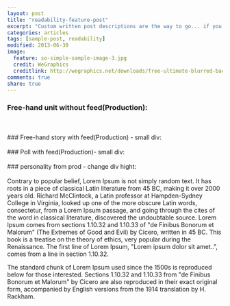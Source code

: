 ```yaml
---
layout: post
title: "readability-feature-post"
excerpt: "Custom written post descriptions are the way to go... if you're not lazy."
categories: articles
tags: [sample-post, readability]
modified: 2013-06-30
image:
  feature: so-simple-sample-image-3.jpg
  credit: WeGraphics
  creditlink: http://wegraphics.net/downloads/free-ultimate-blurred-background-pack/
comments: true
share: true
---
```

### Free-hand unit without feed(Production):
<br>
<div class="apester-media" data-media-id="5a79a6377c7181000184495f" height="512"></div><script async src="//static.apester.com/js/sdk/v2.0/apester-javascript-sdk.min.js"></script>
<br>
### Free-hand story with feed(Production) - small div:
<br>
<div class="apester-media" id="small-div-for-test" data-media-id="5a5b41cb04028500011250d3"></div><script async src="//static.apester.com/js/sdk/v2.0/apester-javascript-sdk.min.js"></script>
<br>
### Poll with feed(Production)- small div:
<br>
<div class="apester-media" id="small-div-for-test" data-media-id="5a3b900a67e5db0001fde0c9"></div><script async src="//static.apester.com/js/sdk/v2.0/apester-javascript-sdk.min.js"></script>
<br>
### personality from prod - change div hight:
<br>
<div class="apester-media" data-media-id="5a159b85d8f123000125ee57" height="600"></div><script async src="//static.apester.com/js/sdk/v2.0/apester-javascript-sdk.min.js"></script>
<br>
Contrary to popular belief, Lorem Ipsum is not simply random text. It has roots in a piece of classical Latin literature from 45 BC, making it over 2000 years old. Richard McClintock, a Latin professor at Hampden-Sydney College in Virginia, looked up one of the more obscure Latin words, consectetur, from a Lorem Ipsum passage, and going through the cites of the word in classical literature, discovered the undoubtable source. Lorem Ipsum comes from sections 1.10.32 and 1.10.33 of "de Finibus Bonorum et Malorum" (The Extremes of Good and Evil) by Cicero, written in 45 BC. This book is a treatise on the theory of ethics, very popular during the Renaissance. The first line of Lorem Ipsum, "Lorem ipsum dolor sit amet..", comes from a line in section 1.10.32.

The standard chunk of Lorem Ipsum used since the 1500s is reproduced below for those interested. Sections 1.10.32 and 1.10.33 from "de Finibus Bonorum et Malorum" by Cicero are also reproduced in their exact original form, accompanied by English versions from the 1914 translation by H. Rackham.
